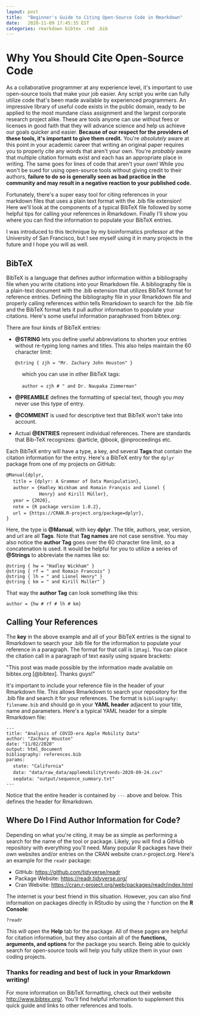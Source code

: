 ```yaml
---
layout: post
title:  "Beginner's Guide to Citing Open-Source Code in Rmarkdown"
date:   2020-11-09 17:45:35 EST
categories: rmarkdown bibtex .rmd .bib
---
```

# Why You Should Cite Open-Source Code
As a collaborative programmer at any experience level, it's important to use open-source tools that make your job easier.
Any script you write can fully utilize code that's been made available by experienced programmers.
An impressive library of useful code exists in the public domain, ready to be applied to the most mundane class assignment and the largest corporate research project alike.
These are tools anyone can use without fees or licenses in good faith that they will advance science and help us achieve our goals quicker and easier.
**Because of our respect for the providers of these tools, it's important to give them credit.**
You're *absolutely* aware at this point in your academic career that writing an original paper requires you to properly cite any words that aren't your own.
You're *probably* aware that multiple citation formats exist and each has an appropriate place in writing.
The same goes for lines of code that aren't your own!
While you won't be sued for using open-source tools without giving credit to their authors, **failure to do so is generally seen as bad practice in the community and may result in a negative reaction to your published code.**

Fortunately, there's a super easy tool for citing references in your markdown files that uses a plain text format with the .bib file extension!
Here we'll look at the components of a typical BibTeX file followed by some helpful tips for calling your references in Rmarkdown.
Finally I'll show you where you can find the information to populate your BibTeX entries.

I was introduced to this technique by my bioinformatics professor at the University of San Francisco, but I see myself using it in many projects in the future and I hope you will as well.

## BibTeX
BibTeX is a language that defines author information within a bibliography file when you write citations into your Rmarkdown file.
A bibliography file is a plain-text document with the .bib extension that utilizes BibTeX format for reference entries.
Defining the bibliography file in your Rmarkdown file and properly calling references within tells Rmarkdown to search for the .bib file and the BibTeX format lets it pull author information to populate your citations.
Here's some useful information paraphrased from bibtex.org:

There are four kinds of BibTeX entries:
* **@STRING** lets you define useful abbreviations to shorten your entries without re-typing long names and titles. This also helps maintain the 60 character limit:

  `@string { zjh = "Mr. Zachary John Houston" }`

&ensp;&ensp;&ensp;&ensp;&ensp;&ensp;which you can use in other BibTeX tags:

&ensp;&ensp;&ensp;&ensp;&ensp;&ensp;`author = zjh # " and Dr. Naupaka Zimmerman"`

* **@PREAMBLE** defines the formatting of special text, though you *may* never use this type of entry.

* **@COMMENT** is used for descriptive text that BibTeX won't take into account.

* Actual **@ENTRIES** represent individual references. There are standards that Bib-TeX recognizes: @article, @book, @inproceedings etc.

Each BibTeX entry will have a type, a key, and several **Tags** that contain the citation information for the entry.
Here's a BibTeX entry for the `dplyr` package from one of my projects on GitHub:

`@Manual{dplyr,`\
&ensp;&ensp; `title = {dplyr: A Grammar of Data Manipulation},`\
&ensp;&ensp; `author = {Hadley Wickham and Romain François and Lionel {`\
&ensp;&ensp;&ensp;&ensp;&ensp;&ensp;&ensp;&ensp;&ensp;&ensp;&ensp;&ensp; `Henry} and Kirill Müller},`\
&ensp;&ensp; `year = {2020},`\
&ensp;&ensp; `note = {R package version 1.0.2},`\
&ensp;&ensp; `url = {https://CRAN.R-project.org/package=dplyr},`\
`}`

Here, the type is **@Manual**, with key **dplyr**. The title, authors, year, version, and url are all **Tags**.
Note that **Tag names** are not case sensitive.
You may also notice the **author Tag** goes over the 60 character line limit, so a concatenation is used.
It would be helpful for you to utilize a series of **@Strings** to abbreviate the names like so:

`@string { hw = "Hadley Wickham" }`\
`@string { rf = " and Romain Francois" }`\
`@string { lh = " and Lionel Henry" }`\
`@string { km = " and Kirill Muller" }`

That way the **author Tag** can look something like this:

`author = {hw # rf # lh # km}`

## Calling Your References
The **key** in the above example and all of your BibTeX entries is the signal to Rmarkdown to search your .bib file for the information to populate your reference in a paragraph.
The format for that call is `[@tag]`.
You can place the citation call in a paragraph of text easily using square brackets:

"This post was made possible by the information made available on bibtex.org [@bibtex]. Thanks guys!"

It's important to include your reference file in the header of your Rmarkdown file.
This allows Rmarkdown to search your repository for the .bib file and search it for your references.
The format is `bibliography: filename.bib` and should go in your **YAML header** adjacent to your title, name and parameters. Here's a typical YAML header for a simple Rmarkdown file:

`---`\
`title: "Analysis of COVID-era Apple Mobility Data"`\
`author: "Zachary Houston"`\
`date: "11/02/2020"`\
`output: html_document`\
`bibliography: references.bib`\
`params:`\
&ensp;&ensp; `state: "California"`\
&ensp;&ensp; `data: "data/raw_data/applemobilitytrends-2020-09-24.csv"`\
&ensp;&ensp; `seqdata: "output/sequence_summary.txt"`\
`---`

Notice that the entire header is contained by `---` above and below. This defines the header for Rmarkdown.

## Where Do I Find Author Information for Code?
Depending on what you're citing, it may be as simple as performing a search for the name of the tool or package.
Likely, you will find a GitHub repository with everything you'll need.
Many popular R packages have their own websites and/or entries on the CRAN website cran.r-project.org.
Here's an example for the `readr` package:

* GitHub: https://github.com/tidyverse/readr
* Package Website: https://readr.tidyverse.org/
* Cran Website: https://cran.r-project.org/web/packages/readr/index.html

The internet is your best friend in this situation.
However, you can also find information on packages directly in RStudio by using the `?` function on the **R Console**:

`?readr`

This will open the **Help** tab for the package.
All of these pages are helpful for citation information, but they also contain all of the **functions, arguments, and options** for the package you search.
Being able to quickly search for open-source tools will help you fully utilize them in your own coding projects.

### Thanks for reading and best of luck in your Rmarkdown writing!
For more information on BibTeX formatting, check out their website http://www.bibtex.org/.
You'll find helpful information to supplement this quick guide and links to other references and tools.
